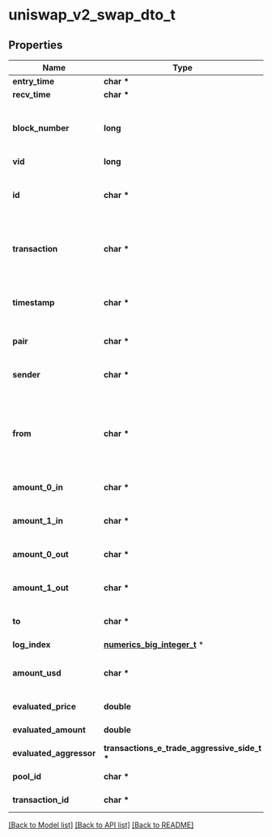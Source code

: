 # uniswap_v2_swap_dto_t

## Properties
Name | Type | Description | Notes
------------ | ------------- | ------------- | -------------
**entry_time** | **char \*** |  | [optional] 
**recv_time** | **char \*** |  | [optional] 
**block_number** | **long** | Number of block in which entity was recorded. | [optional] 
**vid** | **long** |  | [optional] 
**id** | **char \*** | Transaction hash plus index in Transaction swap array. | [optional] 
**transaction** | **char \*** | Reference to transaction swap was included in. | [optional] 
**timestamp** | **char \*** | Timestamp of swap, used for sorted lookups. | [optional] 
**pair** | **char \*** | Reference to pair. | [optional] 
**sender** | **char \*** | Address that initiated the swap. | [optional] 
**from** | **char \*** | The EOA (Externally Owned Account) that initiated the transaction. | [optional] 
**amount_0_in** | **char \*** | Amount of token0 sold. | [optional] 
**amount_1_in** | **char \*** | Amount of token1 sold. | [optional] 
**amount_0_out** | **char \*** | Amount of token0 received. | [optional] 
**amount_1_out** | **char \*** | Amount of token1 received. | [optional] 
**to** | **char \*** | Recipient of output tokens. | [optional] 
**log_index** | [**numerics_big_integer_t**](numerics_big_integer.md) \* |  | [optional] 
**amount_usd** | **char \*** | Derived amount of tokens sold in USD. | [optional] 
**evaluated_price** | **double** |  | [optional] [readonly] 
**evaluated_amount** | **double** |  | [optional] [readonly] 
**evaluated_aggressor** | **transactions_e_trade_aggressive_side_t \*** |  | [optional] 
**pool_id** | **char \*** |  | [optional] [readonly] 
**transaction_id** | **char \*** |  | [optional] [readonly] 

[[Back to Model list]](../README.md#documentation-for-models) [[Back to API list]](../README.md#documentation-for-api-endpoints) [[Back to README]](../README.md)



